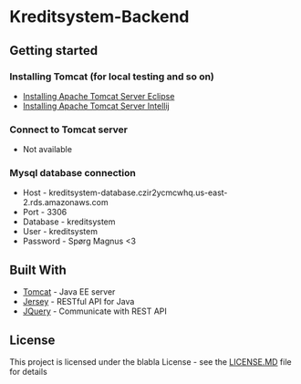 # Kreditsystem-Backend

## Getting started

### Installing Tomcat (for local testing and so on)

* [Installing Apache Tomcat Server Eclipse](https://www.eclipse.org/webtools/jst/components/ws/M5/tutorials/InstallTomcat.html) 
* [Installing Apache Tomcat Server Intellij](https://vaadin.com/docs/v7/framework/installing/installing-idea.html)

### Connect to Tomcat server 
* Not available

### Mysql database connection
* Host - kreditsystem-database.czir2ycmcwhq.us-east-2.rds.amazonaws.com
* Port - 3306
* Database - kreditsystem
* User - kreditsystem
* Password - Spørg Magnus <3

## Built With

* [Tomcat](www.tomcat.apache.org) - Java EE server
* [Jersey](https://jersey.github.io) - RESTful API for Java
* [JQuery](https://jquery.com) - Communicate with REST API

## License

This project is licensed under the blabla License - see the [LICENSE.MD](LICENSE.md) file for details

